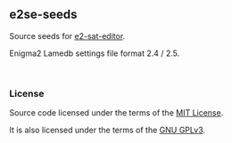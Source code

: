 ## e2se-seeds

Source seeds for [e2-sat-editor](https://github.com/ctlcltd/e2-sat-editor).

Enigma2 Lamedb settings file format 2.4 / 2.5.

&nbsp;

### License

Source code licensed under the terms of the [MIT License](https://github.com/ctlcltd/e2-sat-editor/blob/main/LICENSE-MIT).

It is also licensed under the terms of the [GNU GPLv3](https://github.com/ctlcltd/e2-sat-editor/blob/main/LICENSE-GPL-3.0-or-later).


